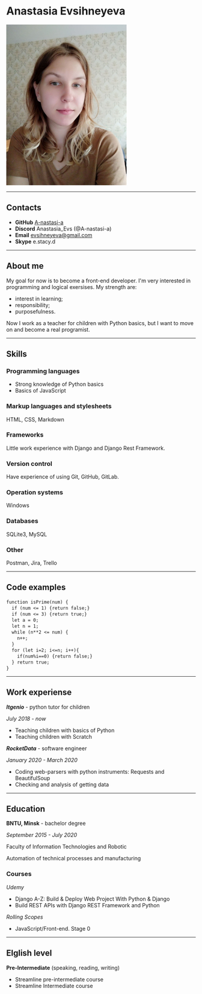# Anastasia Evsihneyeva
![Profile-picture](profile_picture.jpg)

***

## Contacts
* **GitHub** [A-nastasi-a](https://github.com/A-nastasi-a)
* **Discord** Anastasia_Evs (@A-nastasi-a)
* **Email** evsihneyeva@gmail.com
* **Skype** e.stacy.d

***

## About me
My goal for now is to become a front-end developer. I'm very interested in programming and logical exersises. My strength are:
- interest in learning;
- responsibility;
- purposefulness.

Now I work as a teacher for children with Python basics, but I want to move on and become a real programist.

***

## Skills

### Programming languages
* Strong knowledge of Python basics
* Basics of JavaScript


### Markup languages and stylesheets
HTML, CSS, Markdown


### Frameworks
Little work experience with Django and Django Rest Framework.


### Version control 
Have experience of using Git, GitHub, GitLab.


### Operation systems
Windows


### Databases
SQLite3, MySQL


### Other
Postman, Jira, Trello

***

## Code examples
```
function isPrime(num) {
  if (num <= 1) {return false;}
  if (num <= 3) {return true;}
  let a = 0;
  let n = 1;
  while (n**2 <= num) {
    n++;
  }
  for (let i=2; i<=n; i++){
    if(num%i==0) {return false;}
  } return true;
}
```

***

## Work experiense
***Itgenio*** - python tutor for children

*July 2018 - now*

* Teaching children with basics of Python
* Teaching children with Scratch

***RocketData*** - software engineer

*January 2020 - March 2020*

* Coding web-parsers with python instruments: Requests and BeautifulSoup
* Checking and analysis of getting data

***

## Education
**BNTU, Minsk** - bachelor degree

*September 2015 - July 2020*

Faculty of Information Technologies and Robotic

Automation of technical processes and manufacturing

### Courses

*Udemy*

* Django A-Z: Build & Deploy Web Project With Python & Django
* Build REST APIs with Django REST Framework and Python

*Rolling Scopes*

* JavaScript/Front-end. Stage 0

***

## Elglish level
**Pre-Intermediate** (speaking, reading, writing)

* Streamline pre-intermediate course
* Streamline Intermediate course